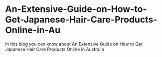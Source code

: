 # An-Extensive-Guide-on-How-to-Get-Japanese-Hair-Care-Products-Online-in-Au
In this blog you can know about An Extensive Guide on How to Get Japanese Hair Care Products Online in Australia
